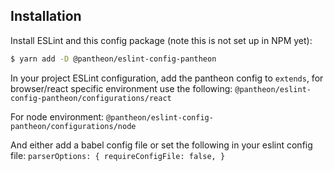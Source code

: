 ## Installation

Install ESLint and this config package (note this is not set up in NPM yet):

```bash
$ yarn add -D @pantheon/eslint-config-pantheon
```

In your project ESLint configuration, add the pantheon config to `extends`, for browser/react specific environment use the following:
`@pantheon/eslint-config-pantheon/configurations/react`

For node environment:
`@pantheon/eslint-config-pantheon/configurations/node`

And either add a babel config file or set the following in your eslint config file:
`parserOptions: {
  requireConfigFile: false,
}`
